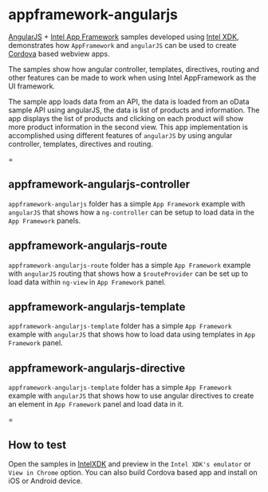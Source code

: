 appframework-angularjs
======================

[AngularJS](https://angularjs.org/) + [Intel App Framework](http://app-framework-software.intel.com/) samples developed using [Intel XDK](http://xdk.intel.com]), demonstrates how `AppFramework` and `angularJS` can be used to create [Cordova](http://cordova.apache.org/) based webview apps.

The samples show how angular controller, templates, directives, routing and other features can be made to work when using Intel AppFramework as the UI framework.

The sample app loads data from an API, the data is loaded from an oData sample API using angularJS, the data is list of products and information. The app displays the list of products and clicking on each product will show more product information in the second view. This app implementation is accomplished using different features of `angularJS` by using angular controller, templates, directives and routing.

=

appframework-angularjs-controller
---------------------------------

`appframework-angularjs` folder has a simple `App Framework` example with `angularJS` that shows how a `ng-controller` can be setup to load data in the `App Framework` panels. 

appframework-angularjs-route
----------------------------

`appframework-angularjs-route` folder has a simple `App Framework` example with `angularJS` routing that shows how a `$routeProvider` can be set up to load data within `ng-view` in `App Framework` panel.

appframework-angularjs-template
-------------------------------

`appframework-angularjs-template` folder has a simple `App Framework` example with `angularJS` that shows how to load data using templates in `App Framework` panel.

appframework-angularjs-directive
--------------------------------

`appframework-angularjs-template` folder has a simple `App Framework` example with `angularJS` that shows how to use angular directives to create an element in `App Framework` panel and load data in it. 

=

How to test
-----------
Open the samples in [IntelXDK](http://xdk.intel.com) and preview in the `Intel XDK's emulator` or `View in Chrome` option. You can also build Cordova based app and install on iOS or Android device.
